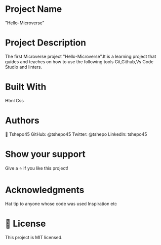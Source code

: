 # Project Name
"Hello-Microverse"

# Project Description
The first Microverse project "Hello-Microverse".It is a learning project that guides and teaches on how to use the following tools Git,Github,Vs Code Studio and linters.

# Built With
Html 
Css

# Authors
👤 Tshepo45
GitHub: @tshepo45
Twitter: @tshepo
LinkedIn: tshepo45

# Show your support 
Give a ⭐️ if you like this project!

# Acknowledgments 
Hat tip to anyone whose code was used Inspiration etc 

# 📝 License 
This project is MIT licensed.
